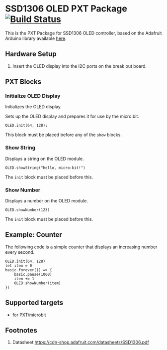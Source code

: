 # SSD1306 OLED PXT Package [![Build Status](https://travis-ci.org/Tinkertanker/pxt-ssd1306-microbit.svg?branch=master)](https://travis-ci.org/Tinkertanker/pxt-ssd1306-microbit)

This is the PXT Package for SSD1306 OLED controller, based on the Adafruit Arduino library available [here](https://github.com/adafruit/Adafruit_SSD1306).

## Hardware Setup
1. Insert the OLED display into the I2C ports on the break out board.

## PXT Blocks
### Initialize OLED Display
Initializes the OLED display.

Sets up the OLED display and prepares it for use by the micro:bit.

```sig
OLED.init(64, 128);
```

This block must be placed before any of the ``show`` blocks.


### Show String
Displays a string on the OLED module.

```sig
OLED.showString("hello, micro:bit!")
```

The ``init`` block must be placed before this.


### Show Number
Displays a number on the OLED module.

```sig
OLED.showNumber(123)
```

The ``init`` block must be placed before this.

## Example: Counter
The following code is a simple counter that displays an increasing number every second.

```blocks
OLED.init(64, 128)
let item = 0
basic.forever(() => {
    basic.pause(1000)
    item += 1
    OLED.showNumber(item)
})
```

## Supported targets

* for PXT/microbit

## Footnotes

1.  Datasheet https://cdn-shop.adafruit.com/datasheets/SSD1306.pdf